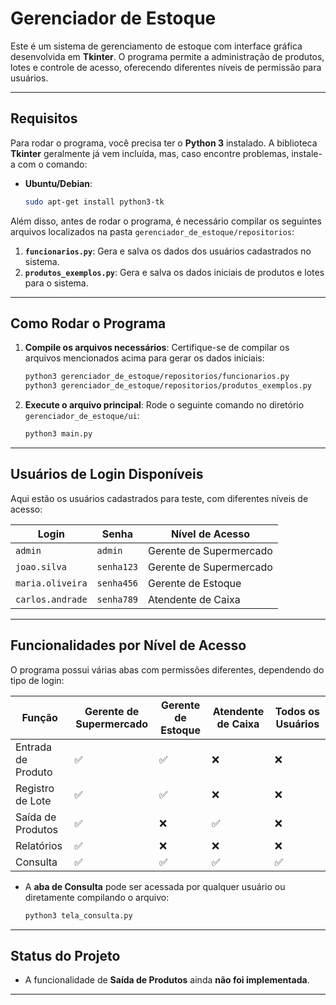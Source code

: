 # Gerenciador de Estoque

Este é um sistema de gerenciamento de estoque com interface gráfica desenvolvida em **Tkinter**. O programa permite a administração de produtos, lotes e controle de acesso, oferecendo diferentes níveis de permissão para usuários.

---

## **Requisitos**

Para rodar o programa, você precisa ter o **Python 3** instalado. A biblioteca **Tkinter** geralmente já vem incluída, mas, caso encontre problemas, instale-a com o comando:

- **Ubuntu/Debian**:
  ```bash
  sudo apt-get install python3-tk
  ```

Além disso, antes de rodar o programa, é necessário compilar os seguintes arquivos localizados na pasta `gerenciador_de_estoque/repositorios`:

1. **`funcionarios.py`**: Gera e salva os dados dos usuários cadastrados no sistema.
2. **`produtos_exemplos.py`**: Gera e salva os dados iniciais de produtos e lotes para o sistema.

---

## **Como Rodar o Programa**

1. **Compile os arquivos necessários**:
   Certifique-se de compilar os arquivos mencionados acima para gerar os dados iniciais:
   ```bash
   python3 gerenciador_de_estoque/repositorios/funcionarios.py
   python3 gerenciador_de_estoque/repositorios/produtos_exemplos.py
   ```

2. **Execute o arquivo principal**:
   Rode o seguinte comando no diretório `gerenciador_de_estoque/ui`:
   ```bash
   python3 main.py
   ```

---

## **Usuários de Login Disponíveis**

Aqui estão os usuários cadastrados para teste, com diferentes níveis de acesso:

| **Login**            | **Senha**   | **Nível de Acesso**          |
|-----------------------|-------------|------------------------------|
| `admin`              | `admin`     | Gerente de Supermercado      |
| `joao.silva`         | `senha123`  | Gerente de Supermercado      |
| `maria.oliveira`     | `senha456`  | Gerente de Estoque           |
| `carlos.andrade`     | `senha789`  | Atendente de Caixa           |

---

## **Funcionalidades por Nível de Acesso**

O programa possui várias abas com permissões diferentes, dependendo do tipo de login:

| **Função**               | **Gerente de Supermercado** | **Gerente de Estoque** | **Atendente de Caixa** | **Todos os Usuários**   |
|--------------------------|-----------------------------|-------------------------|-------------------------|-------------------------|
| Entrada de Produto       | ✅                          | ✅                      | ❌                      | ❌                      |
| Registro de Lote         | ✅                          | ✅                      | ❌                      | ❌                      |
| Saída de Produtos        | ✅                          | ❌                      | ✅                      | ❌                      |
| Relatórios               | ✅                          | ❌                      | ❌                      | ❌                      |
| Consulta                 | ✅                          | ✅                      | ✅                      | ✅                      |

- A **aba de Consulta** pode ser acessada por qualquer usuário ou diretamente compilando o arquivo:
  ```bash
  python3 tela_consulta.py
  ```

---

## **Status do Projeto**

- A funcionalidade de **Saída de Produtos** ainda **não foi implementada**.

---
